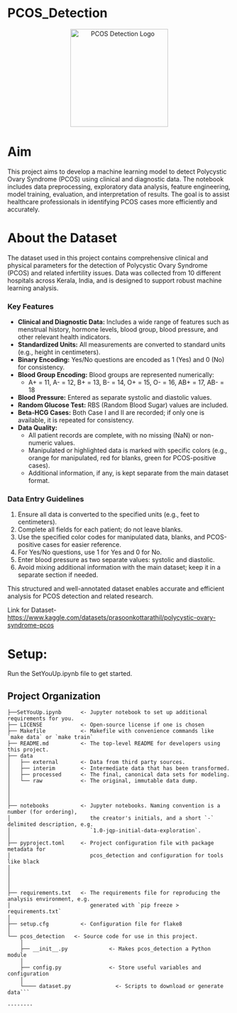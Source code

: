 # PCOS_Detection



<div align="center">
    <img src="https://tse1.mm.bing.net/th/id/OIP.rwrX0phesVws97q8xhHzMAHaHa?rs=1&pid=ImgDetMain&o=7&rm=3" alt="PCOS Detection Logo" height="220">
</div>

# Aim
This project aims to develop a machine learning model to detect Polycystic Ovary Syndrome (PCOS) using clinical and diagnostic data. The notebook includes data preprocessing, exploratory data analysis, feature engineering, model training, evaluation, and interpretation of results. The goal is to assist healthcare professionals in identifying PCOS cases more efficiently and accurately.


# About the Dataset

The dataset used in this project contains comprehensive clinical and physical parameters for the detection of Polycystic Ovary Syndrome (PCOS) and related infertility issues. Data was collected from 10 different hospitals across Kerala, India, and is designed to support robust machine learning analysis.

### Key Features

- **Clinical and Diagnostic Data:** Includes a wide range of features such as menstrual history, hormone levels, blood group, blood pressure, and other relevant health indicators.
- **Standardized Units:** All measurements are converted to standard units (e.g., height in centimeters).
- **Binary Encoding:** Yes/No questions are encoded as 1 (Yes) and 0 (No) for consistency.
- **Blood Group Encoding:** Blood groups are represented numerically:
    - A+ = 11, A- = 12, B+ = 13, B- = 14, O+ = 15, O- = 16, AB+ = 17, AB- = 18
- **Blood Pressure:** Entered as separate systolic and diastolic values.
- **Random Glucose Test:** RBS (Random Blood Sugar) values are included.
- **Beta-HCG Cases:** Both Case I and II are recorded; if only one is available, it is repeated for consistency.
- **Data Quality:** 
    - All patient records are complete, with no missing (NaN) or non-numeric values.
    - Manipulated or highlighted data is marked with specific colors (e.g., orange for manipulated, red for blanks, green for PCOS-positive cases).
    - Additional information, if any, is kept separate from the main dataset format.

### Data Entry Guidelines

1. Ensure all data is converted to the specified units (e.g., feet to centimeters).
2. Complete all fields for each patient; do not leave blanks.
3. Use the specified color codes for manipulated data, blanks, and PCOS-positive cases for easier reference.
4. For Yes/No questions, use 1 for Yes and 0 for No.
5. Enter blood pressure as two separate values: systolic and diastolic.
6. Avoid mixing additional information with the main dataset; keep it in a separate section if needed.

This structured and well-annotated dataset enables accurate and efficient analysis for PCOS detection and related research.

Link for Dataset- https://www.kaggle.com/datasets/prasoonkottarathil/polycystic-ovary-syndrome-pcos

# Setup:
Run the SetYouUp.ipynb file to get started.

## Project Organization

```
├──SetYouUp.ipynb      <- Jupyter notebook to set up additional requirements for you.
├── LICENSE            <- Open-source license if one is chosen
├── Makefile           <- Makefile with convenience commands like `make data` or `make train`
├── README.md          <- The top-level README for developers using this project.
├── data
│   ├── external       <- Data from third party sources.
│   ├── interim        <- Intermediate data that has been transformed.
│   ├── processed      <- The final, canonical data sets for modeling.
│   └── raw            <- The original, immutable data dump.
│
│
│
├── notebooks          <- Jupyter notebooks. Naming convention is a number (for ordering),
│                         the creator's initials, and a short `-` delimited description, e.g.
│                         `1.0-jqp-initial-data-exploration`.
│
├── pyproject.toml     <- Project configuration file with package metadata for 
│                         pcos_detection and configuration for tools like black
│
│
│
│
├── requirements.txt   <- The requirements file for reproducing the analysis environment, e.g.
│                         generated with `pip freeze > requirements.txt`
│
├── setup.cfg          <- Configuration file for flake8
│
└── pcos_detection   <- Source code for use in this project.
    │
    ├── __init__.py             <- Makes pcos_detection a Python module
    │
    ├── config.py               <- Store useful variables and configuration
    │
    └──── dataset.py              <- Scripts to download or generate data```

--------

